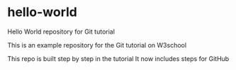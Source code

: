 # hello-world
Hello World repository for Git tutorial

This is an example repository for the Git tutorial on W3school

This repo is built step by step in the tutorial
It now includes steps for GitHub
